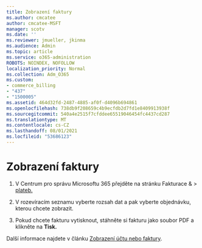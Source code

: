 ```yaml
---
title: Zobrazení faktury
ms.author: cmcatee
author: cmcatee-MSFT
manager: scotv
ms.date: ''
ms.reviewer: jmueller, jkinma
ms.audience: Admin
ms.topic: article
ms.service: o365-administration
ROBOTS: NOINDEX, NOFOLLOW
localization_priority: Normal
ms.collection: Adm_O365
ms.custom:
- commerce_billing
- "437"
- "1500005"
ms.assetid: 464d32fd-2487-4885-af0f-d4096b694861
ms.openlocfilehash: 738db9f208659c4b9ecfdb2d7fd1e8409913938f
ms.sourcegitcommit: 540a4e2515f7cfddee65519046454fc4437cd287
ms.translationtype: MT
ms.contentlocale: cs-CZ
ms.lasthandoff: 08/01/2021
ms.locfileid: "53686123"
---
```

# <a name="view-my-bill-or-invoice"></a>Zobrazení faktury

1. V Centrum pro správu Microsoftu 365 přejděte na stránku  Fakturace & \> [plateb.](https://go.microsoft.com/fwlink/p/?linkid=848039)

2. V rozevíracím seznamu vyberte rozsah dat a pak vyberte objednávku, kterou chcete zobrazit.

3. Pokud chcete fakturu vytisknout, stáhněte si fakturu jako soubor PDF a klikněte na **Tisk.**

Další informace najdete v článku [Zobrazení účtu nebo faktury](/microsoft-365/commerce/billing-and-payments/view-your-bill-or-invoice).
